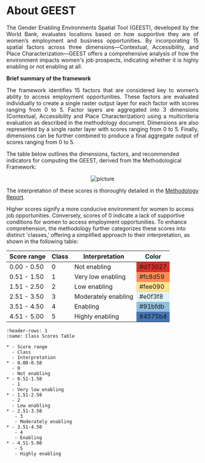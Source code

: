 # About GEEST
<p align="justify">  
The Gender Enabling Environments Spatial Tool (GEEST), developed by the World Bank, evaluates locations based on how supportive they are of women’s employment and business opportunities. By incorporating 15 spatial factors across three dimensions—Contextual, Accessibility, and Place Characterization—GEEST offers a comprehensive analysis of how the environment impacts women's job prospects, indicating whether it is highly enabling or not enabling at all. 
</p>


**Brief summary of the framework** 
<p align="justify">  
The framework identifies 15 factors that are considered key to women’s ability to access employment opportunities. These factors are evaluated individually to create a single raster output layer for each factor with scores ranging from 0 to 5. 
Factor layers are aggregated into 3 dimensions (Contextual, Accessibility and Place Characterization) using a multicriteria evaluation as described in the methodology document. Dimensions are also represented by a single raster layer with scores ranging from 0 to 5. Finally, dimensions can be further combined to produce a final aggregate output of scores ranging from 0 to 5. 
</p>

The table below outlines the dimensions, factors, and recommended indicators for computing the GEEST, derived from the Methodological Framework:

<p align="center">
  <img src="https://github.com/worldbank/GEEST/raw/main/docs/pictures/ReadMe/factors.jpg" alt="picture">
</p>

<p align="justify"> 
The interpretation of these scores is thoroughly detailed in the <a href="https://documents.worldbank.org/en/publication/documents-reports/documentdetail/099121123091527675/p1792120dc820d04409928040a279022b42">Methodology Report</a>.
</p>

Higher scores signify a more conducive environment for women to access job opportunities. Conversely, scores of 0 indicate a lack of supportive conditions for women to access employment opportunities. To enhance comprehension, the methodology further categorizes these scores into distinct 'classes,' offering a simplified approach to their interpretation, as shown in the following table:


<table>
  <thead>
    <tr>
      <th>Score range</th>
      <th>Class</th>
      <th>Interpretation</th>
      <th>Color</th>
    </tr>
  </thead>
  <tbody>
    <tr>
      <td>0.00 - 0.50</td>
      <td>0</td>
      <td>Not enabling</td>
      <td style="background-color: #d73027;">#d73027</td>
    </tr>
    <tr>
      <td>0.51 - 1.50</td>
      <td>1</td>
      <td>Very low enabling</td>
      <td style="background-color: #fc8d59;">#fc8d59</td>
    </tr>
    <tr>
      <td>1.51 - 2.50</td>
      <td>2</td>
      <td>Low enabling</td>
      <td style="background-color: #fee090;">#fee090</td>
    </tr>
    <tr>
      <td>2.51 - 3.50</td>
      <td>3</td>
      <td>Moderately enabling</td>
      <td style="background-color: #e0f3f8;">#e0f3f8</td>
    </tr>
    <tr>
      <td>3.51 - 4.50</td>
      <td>4</td>
      <td>Enabling</td>
      <td style="background-color: #91bfdb;">#91bfdb</td>
    </tr>
    <tr>
      <td>4.51 - 5.00</td>
      <td>5</td>
      <td>Highly enabling</td>
      <td style="background-color: #4575b4;">#4575b4</td>
    </tr>
  </tbody>
</table>


```{list-table} Proposed discrete score classes to enable simpler visual interpretation of raw score outputs and enable intersection with other layers of information (reproduced from the Methodology Report).
:header-rows: 1
:name: Class Scores Table

* - Score range
  - Class
  - Interpretation
* - 0.00-0.50
  - 0
  - Not enabling
* - 0.51-1.50
  - 1
  - Very low enabling
* - 1.51-2.50
  - 2
  - Low enabling
* - 2.51-3.50
   - 3
   - Moderately enabling
* - 3.51-4.50
   - 4
   - Enabling
* - 4.51-5.00
   - 5
   - Highly enabling
```

